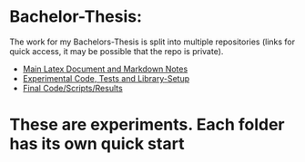 # Bachelor-Thesis:

The work for my Bachelors-Thesis is split into multiple repositories (links for quick access, it may be possible that the repo is private).

-   [Main Latex Document and Markdown Notes](https://github.com/jonas-kell/bachelor-thesis-documents)
-   [Experimental Code, Tests and Library-Setup](https://github.com/jonas-kell/bachelor-thesis-experiments)
-   [Final Code/Scripts/Results](https://github.com/jonas-kell/bachelor-thesis-documents)

# These are experiments. Each folder has its own quick start
